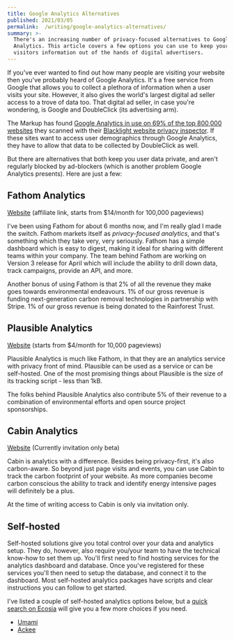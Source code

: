 ```yaml
---
title: Google Analytics Alternatives
published: 2021/03/05
permalink:  /writing/google-analytics-alternatives/
summary: >-
  There's an increasing number of privacy-focused alternatives to Google
  Analytics. This article covers a few options you can use to keep your website
  visitors information out of the hands of digital advertisers.
---
```


If you've ever wanted to find out how many people are visiting your website then you've probably heard of Google Analytics. It's a free service from Google that allows you to collect a plethora of information when a user visits your site. However, it also gives the world's largest digital ad seller access to a trove of data too. That digital ad seller, in case you're wondering, is Google and DoubleClick (its advertising arm).

The Markup has found [Google Analytics in use on 69% of the top 800,000 websites](https://themarkup.org/blacklight/2020/09/22/blacklight-tracking-advertisers-digital-privacy-sensitive-websites) they scanned with their [Blacklight website privacy inspector](https://themarkup.org/blacklight). If these sites want to access user demographics through Google Analytics, they have to allow that data to be collected by DoubleClick as well.

But there are alternatives that both keep you user data private, and aren't regularly blocked by ad-blockers (which is another problem Google Analytics presents). Here are just a few:

## Fathom Analytics

[Website](https://usefathom.com/ref/CEHKLY) (affiliate link, starts from $14/month for 100,000 pageviews)

I've been using Fathom for about 6 months now, and I'm really glad I made the switch. Fathom markets itself as _privacy-focused analytics_, and that's something which they take very, very seriously. Fathom has a simple dashboard which is easy to digest, making it ideal for sharing with different teams within your company. The team behind Fathom are working on Version 3 release for April which will include the ability to drill down data, track campaigns, provide an API, and more.

Another bonus of using Fathom is that 2% of all the revenue they make goes towards environmental endeavours. 1% of our gross revenue is funding next-generation carbon removal technologies in partnership with Stripe. 1% of our gross revenue is being donated to the Rainforest Trust.

## Plausible Analytics

[Website](https://plausible.io/) (starts from $4/month for 10,000 pageviews)

Plausible Analytics is much like Fathom, in that they are an analytics service with privacy front of mind. Plausible can be used as a service or can be self-hosted. One of the most promising things about Plausible is the size of its tracking script - less than 1kB.

The folks behind Plausible Analytics also contribute 5% of their revenue to a combination of environmental efforts and open source project sponsorships.

## Cabin Analytics

[Website](https://withcabin.com/) (Currently invitation only beta)

Cabin is analytics with a difference. Besides being privacy-first, it's also carbon-aware. So beyond just page visits and events, you can use Cabin to track the carbon footprint of your website. As more companies become carbon conscious the ability to track and identify energy intensive pages will definitely be a plus.

At the time of writing access to Cabin is only via invitation only.

## Self-hosted

Self-hosted solutions give you total control over your data and analytics setup. They do, however, also require you/your team to have the technical know-how to set them up. You'll first need to find hosting services for the analytics dashboard and database. Once you've registered for these services you'll then need to setup the database, and connect it to the dashboard. Most self-hosted analytics packages have scripts and clear instructions you can follow to get started.

I've listed a couple of self-hosted analytics options below, but a [quick search on Ecosia](https://www.ecosia.org/search?q=self-hosted+website+analytics) will give you a few more choices if you need.

- [Umami](https://umami.is/)​
- [Ackee](https://ackee.electerious.com/)​

